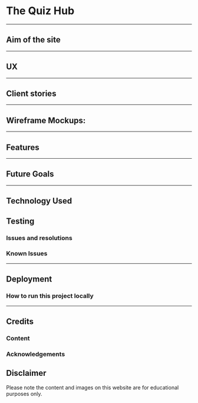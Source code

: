 # The Quiz Hub

---



## Aim of the site



---

## UX



---

## Client stories



---

## Wireframe Mockups:



---

## Features


---

## Future Goals




---

## Technology Used



## Testing



### Issues and resolutions



### Known Issues



---

## Deployment


 

### How to run this project locally



---

## Credits

### Content


### Acknowledgements



## Disclaimer
Please note the content and images on this website are for educational purposes only.